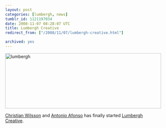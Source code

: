 ```yaml
---
layout: post
categories: [lumbergh, news]
tumblr_id: 1121197034  
date: 2008-11-07 08:28:07 UTC
title: Lumbergh Creative
redirect_from: ["/2008/11/07/lumbergh-creative.html"]

archived: yes
---
```


<a href="http://www.lumbergh.se/"><img src="/attachments/2008/11/lumbergh.png" alt="lumbergh" width="500" height="178" class="alignnone size-full wp-image-885" /></a>

<a href="http://www.24supreme.com/">Christian Wilsson</a> and <a href="http://www.afonso.se/">Antonio Afonso</a> has finally started <a href="http://www.lumbergh.se/">Lumbergh Creative</a>.
